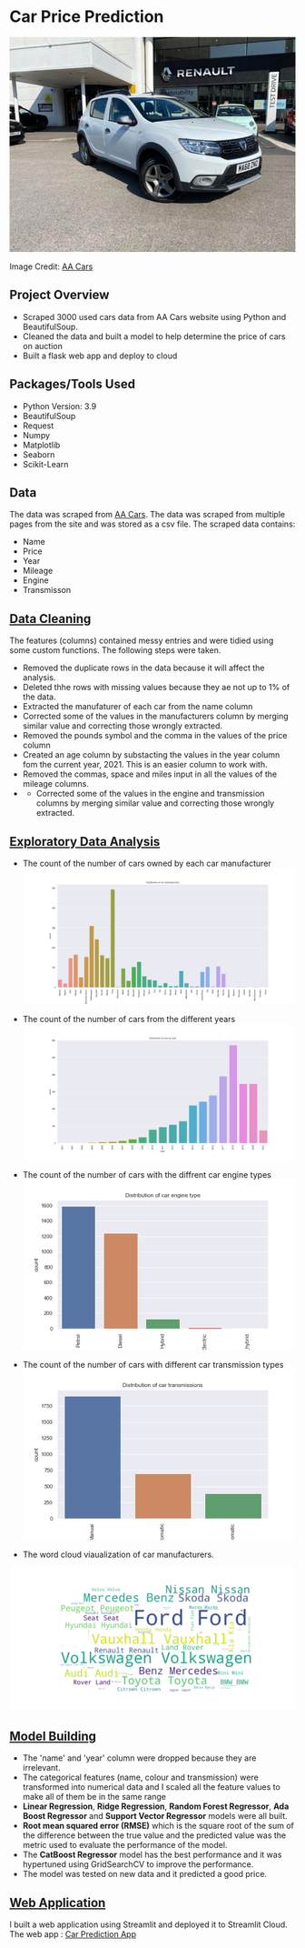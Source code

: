 # Car Price Prediction
![Car Image](/images/car_image.jpg)

Image Credit: [AA Cars](https://www.theaa.com/cars/)

## Project Overview
* Scraped 3000 used cars data from AA Cars website using Python and BeautifulSoup.
* Cleaned the data and built a model to help determine the price of cars on auction
* Built a flask web app and deploy to cloud

## Packages/Tools Used
* Python Version: 3.9
* BeautifulSoup
* Request
* Numpy
* Matplotlib
* Seaborn
* Scikit-Learn

## Data
The data was scraped from [AA Cars](https://www.theaa.com/cars/). The data was scraped from multiple pages from the site and was stored as a csv file. The scraped data contains:
* Name
* Price
* Year
* Mileage
* Engine
* Transmisson

## [Data Cleaning](https://github.com/VictorUmunna/Car-Price-Prediction/blob/master/notebooks/02-data_cleaning.ipynb) 
The features (columns) contained messy entries and were tidied using some custom functions. The following steps were taken.
* Removed the duplicate rows in the data because it will affect the analysis.
* Deleted thhe rows with missing values because they ae not up to 1% of the data.
* Extracted the manufaturer of each car from the name column
* Corrected some of the values in the manufacturers column by merging similar value and correcting those wrongly extracted.
* Removed the pounds symbol and the comma in the values of the price column
* Created an age column by substacting the values in the year column fom the current year, 2021. This is an easier column to work with.
* Removed the commas, space and miles input in all the values of the mileage columns.
* * Corrected some of the values in the engine and transmission columns by merging similar value and correcting those wrongly extracted.

## [Exploratory Data Analysis](https://github.com/VictorUmunna/Car-Price-Prediction/blob/master/notebooks/03-exploratory_analysis.ipynb)
* The count of the number of cars owned by each car manufacturer
![Car manufacturer distribution](/images/distribution-of-car-manufacturers.png)

* The count of the number of cars from the different years
![Year distribution](/images/distribution-of-car-by-year.png)

* The count of the number of cars with the diffrent car engine types
![Car engine distribution](/images/distribution-of-car-engine-type.png)

* The count of the number of cars with different car transmission types
![Car transmission distribution](/images/distribution-of-car-transmission.png)

* The word cloud viaualization of car manufacturers.

![Car manufacturer wordcloud](/images/cast.png)

## [Model Building](https://github.com/VictorUmunna/Car-Price-Prediction/blob/master/notebooks/04-model_building.ipynb)
* The 'name' and 'year' column were dropped because they are irrelevant. 
* The categorical features (name, colour and transmission) were transformed into numerical data and I scaled all the feature values to make all of them be in the same range
* **Linear Regression**, **Ridge Regression**, **Random Forest Regressor**, **Ada Boost Regressor** and **Support Vector Regressor** models were all built.
* **Root mean squared error (RMSE)** which is the square root of the sum of the difference between the true value and the predicted value was the metric used to evaluate the performance of the model.
* The **CatBoost Regressor** model has the best performance and it was hypertuned using GridSearchCV to improve the performance.
* The model was tested on new data and it predicted a good price.

## [Web Application](https://github.com/VictorUmunna/Admission-Prediction/blob/main/app.py)
I built a web application using Streamlit and deployed it to Streamlit Cloud.
The web app : [Car Prediction App](https://share.streamlit.io/victorumunna/car-price-prediction/app.py)
